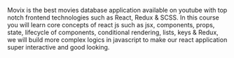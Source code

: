 Movix is the best movies database application available on youtube with top notch frontend technologies such as React, Redux & SCSS. In this course you will learn core concepts of react js such as jsx, components, props, state,  lifecycle of components, conditional rendering, lists, keys & Redux, we will build more complex logics in javascript to make our react application super interactive and good looking.
